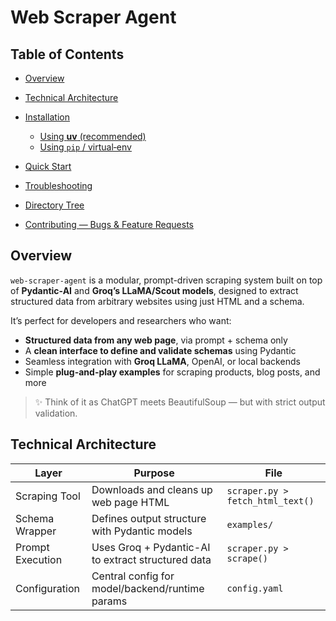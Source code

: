 # Web Scraper Agent

## Table of Contents

* [Overview](#overview)
* [Technical Architecture](#technical-architecture)
* [Installation](#installation)

  * [Using **uv** (recommended)](#using-uv-recommended)
  * [Using `pip` / virtual‑env](#using-pip--virtualenv)
* [Quick Start](#quick-start)
* [Troubleshooting](#troubleshooting)
* [Directory Tree](#directory-tree)
* [Contributing — Bugs & Feature Requests](#contributing--bugs--feature-requests)

## Overview

`web-scraper-agent` is a modular, prompt-driven scraping system built on top of **Pydantic-AI** and **Groq’s LLaMA/Scout models**, designed to extract structured data from arbitrary websites using just HTML and a schema.

It’s perfect for developers and researchers who want:

- **Structured data from any web page**, via prompt + schema only
- A **clean interface to define and validate schemas** using Pydantic
- Seamless integration with **Groq LLaMA**, OpenAI, or local backends
- Simple **plug-and-play examples** for scraping products, blog posts, and more

> ✨ Think of it as ChatGPT meets BeautifulSoup — but with strict output validation.

## Technical Architecture

| Layer             | Purpose                                                                 | File                     |
|------------------|-------------------------------------------------------------------------|--------------------------|
| Scraping Tool     | Downloads and cleans up web page HTML                                  | `scraper.py > fetch_html_text()` |
| Schema Wrapper    | Defines output structure with Pydantic models                          | `examples/`              |
| Prompt Execution  | Uses Groq + Pydantic-AI to extract structured data                     | `scraper.py > scrape()`  |
| Configuration     | Central config for model/backend/runtime params                        | `config.yaml`            |

